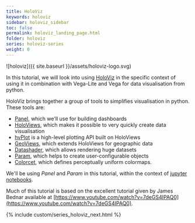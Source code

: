 ```yaml
---
title: HoloViz
keywords: holoviz
sidebar: holoviz_sidebar
toc: false
permalink: holoviz_landing_page.html
folder: holoviz
series: holoviz-series
weight: 0
---
```

![holoviz]({{ site.baseurl }}/assets/holoviz-logo.svg)

In this tutorial, we will look into using [HoloViz](https://holoviz.org/index.html) in the specific context of using it in combination with Vega-Lite and Vega for data visualisation from python.

HoloViz brings together a group of tools to simplifies visualisation in python. These tools are:
* [Panel](https://panel.holoviz.org/), which we'll use for building dashboards
* [HoloViews](https://holoviews.org/), which makes it possible to very quickly create data visualisation
* [hvPlot](https://hvplot.holoviz.org/) is a high-level plotting API built on HoloViews
* [GeoViews](http://geoviews.org/), which extends HoloViews for geographic data
* [Datashader](https://datashader.org/), which allows rendering huge datasets
* [Param](https://param.holoviz.org/), which helps to create user-configurable objects
* [Colorcet](https://colorcet.holoviz.org/), which defines perceptually uniform colormaps.

We'll be using _Panel_ and _Param_ in this tutorial, within the context of [jupyter notebooks](https://jupyter.org/).

Much of this tutorial is based on the excellent tutorial given by James Bednar available at [https://www.youtube.com/watch?v=7deGS4IPAQ0](https://www.youtube.com/watch?v=7deGS4IPAQ0).

{% include custom/series_holoviz_next.html %}
